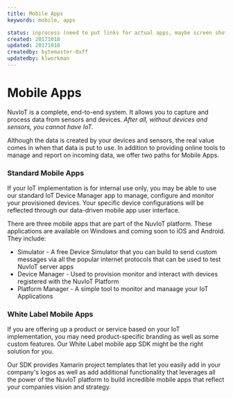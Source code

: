 ```yaml
---
title: Mobile Apps
keywords: mobile, apps

status: inprocess (need to put links for actual apps, maybe screen shots)
created: 20171018
updated: 20171018
createdby: bytemaster-0xff
updatedby: klworkman
---
```


# Mobile Apps

NuvIoT is a complete, end-to-end system. It allows you to capture and process data from sensors and devices.  *After all, without devices and sensors, you cannot have IoT.*

Although the data is created by your devices and sensors, the real value comes in when that data is put to use.  In addition to providing online tools to manage and report on incoming data, we offer two paths for Mobile Apps.


### Standard Mobile Apps
  
If your IoT implementation is for internal use only, you may be able to use our standard IoT Device Manager app to manage, 
configure and monitor your provisioned devices.  Your specific device configurations will be reflected through our
data-driven mobile app user interface.

There are three mobile apps that are part of the NuvIoT platform.  These applications are available on Windows and coming soon to iOS and Android.  They include:

 * Simulator - A free Device Simulator that you can build to send custom messages via all the popular internet protocols that can be used to test NuvIoT server apps  
 * Device Manager - Used to provision monitor and interact with devices registered with the NuvIoT Platform  
 * Platform Manager - A simple tool to monitor and manaage your IoT Applications  

 ### White Label Mobile Apps
  
If you are offering up a product or service based on your IoT implementation, you may need product-specific branding as well as some custom features.  Our White Label mobile app SDK might be the right solution for you.

Our SDK provides Xamarin project templates that let you easily add in your company's logos as well as add additional functionality that leverages all the power of the NuvIoT platform to build incredible mobile apps that reflect your companies vision and strategy.

